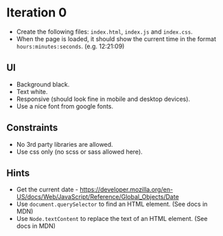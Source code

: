 # Iteration 0

* Create the following files: `index.html`, `index.js` and `index.css`.
* When the page is loaded, it should show the current time in the format `hours:minutes:seconds`. (e.g. 12:21:09)

## UI
* Background black.
* Text white.
* Responsive (should look fine in mobile and desktop devices).
* Use a nice font from google fonts.

## Constraints
* No 3rd party libraries are allowed.
* Use css only (no scss or sass allowed here).

## Hints
* Get the current date - https://developer.mozilla.org/en-US/docs/Web/JavaScript/Reference/Global_Objects/Date
* Use `document.querySelector` to find an HTML element. (See docs in MDN)
* Use `Node.textContent` to replace the text of an HTML element. (See docs in MDN)
